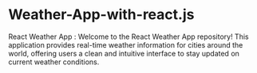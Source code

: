 # Weather-App-with-react.js
React Weather App :  Welcome to the React Weather App repository! This application provides real-time weather information for cities around the world, offering users a clean and intuitive interface to stay updated on current weather conditions.

